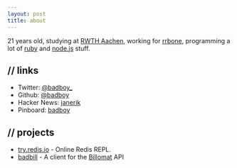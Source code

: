 ```yaml
---
layout: post
title: about
---
```


21 years old,
studying at [RWTH Aachen](http://www.rwth-aachen.de/), working for
[rrbone](https://www.rrbone.net/), programming a lot of
[ruby](http://www.ruby-lang.org/en/) and [node.js](http://nodejs.org/) stuff.

## // links

* Twitter: [@badboy\_](https://twitter.com/badboy_)
* Github: [@badboy](https://github.com/badboy)
* Hacker News: [janerik](http://news.ycombinator.com/user?id=janerik)
* Pinboard: [badboy](http://pinboard.in/u:badboy)

## // projects

* [try.redis.io](http://try.redis.io) - Online Redis REPL.
* [badbill](https://github.com/badboy/badbill) - A client for the [Billomat](http://www.billomat.com/en/api/) API

